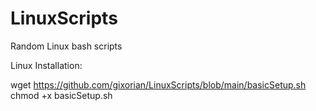 # LinuxScripts
Random Linux bash scripts


Linux Installation:

wget https://github.com/gixorian/LinuxScripts/blob/main/basicSetup.sh
chmod +x basicSetup.sh
